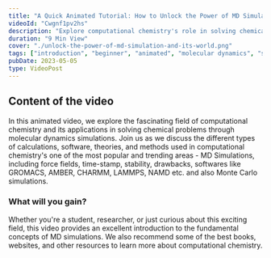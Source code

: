 ```yaml
---
title: "A Quick Animated Tutorial: How to Unlock the Power of MD Simulation & Its World"
videoId: "Cwgnf1pv2hs"
description: "Explore computational chemistry's role in solving chemical problems through molecular dynamics simulations with various concepts, like force fields, time steps etc."
duration: "9 Min View"
cover: "./unlock-the-power-of-md-simulation-and-its-world.png"
tags: ["introduction", "beginner", "animated", "molecular dynamics", "simulation"]
pubDate: 2023-05-05
type: VideoPost
---
```

## Content of the video
In this animated video, we explore the fascinating field of computational chemistry and its applications in solving chemical problems through molecular dynamics simulations. Join us as we discuss the different types of calculations, software, theories, and methods used in computational chemistry's one of the most popular and trending areas - MD Simulations, including force fields, time-stamp, stability, drawbacks, softwares like GROMACS, AMBER, CHARMM, LAMMPS, NAMD etc. and also Monte Carlo simulations.

### What will you gain?
Whether you're a student, researcher, or just curious about this exciting field, this video provides an excellent introduction to the fundamental concepts of MD simulations. We also recommend some of the best books, websites, and other resources to learn more about computational chemistry.